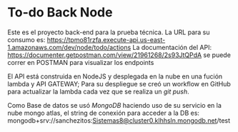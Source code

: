 ﻿# To-do Back Node 
 Este es el proyecto back-end para la prueba técnica. 
 La URL para su consumo es: https://tpmo81rzfa.execute-api.us-east-1.amazonaws.com/dev/node/todo/actions
 La documentación del API: https://documenter.getpostman.com/view/21961268/2s93JtQPdA se puede correr en POSTMAN para visualizar los endpoints
 
El API está construida en NodeJS y desplegada en la nube en una fución lambda y API GATEWAY; Para su despliegue se creó un workflow en GitHub para actualizar la lambda cada vez que se realiza un *git push*.

Como Base de datos se usó *MongoDB* haciendo uso de su servicio en la nube mongo atlas, el string de conexión para acceder a la DB es: mongodb+srv://sanchezitos:Sistemas8@cluster0.klhhsln.mongodb.net/test





